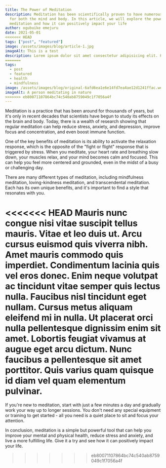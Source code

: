 ```yaml
---
title: The Power of Meditation
description: Meditation has been scientifically proven to have numerous benefits
  for both the mind and body. In this article, we will explore the power of
  meditation and how it can positively impact your life
author: ogubuike emejuru
date: 2021-05-01
<<<<<<< HEAD
tags: ["post", "featured"]
image: /assets/images/blog/article-1.jpg
imageAlt: This is a test
description: Lorem ipsum dolor sit amet consectetur adipisicing elit. Perferendis accusantium sit illo neque rem omnis quaerat, nam similique vitae delectus ad magni vel quo maxime, magnam placeat. Reprehenderit, distinctio aliquam?
=======
tags:
  - post
  - featured
  - health
  - mindfulness
image: /assets/images/blog/original-6afd6ea1e6e14fd7ea4ae12d1241ffac.webp
imageAlt: A person meditating in nature
>>>>>>> eb80071107864bc74c540ab8759049c1f7056a4f
---
```



Meditation is a practice that has been around for thousands of years, but it's only in recent decades that scientists have begun to study its effects on the brain and body. Today, there is a wealth of research showing that regular meditation can help reduce stress, anxiety, and depression, improve focus and concentration, and even boost immune function. 

One of the key benefits of meditation is its ability to activate the relaxation response, which is the opposite of the "fight or flight" response that is triggered by stress. When you meditate, your heart rate and breathing slow down, your muscles relax, and your mind becomes calm and focused. This can help you feel more centered and grounded, even in the midst of a busy or challenging day.

There are many different types of meditation, including mindfulness meditation, loving-kindness meditation, and transcendental meditation. Each has its own unique benefits, and it's important to find a style that resonates with you.

<<<<<<< HEAD
Mauris nunc congue nisi vitae suscipit tellus mauris. Vitae et leo duis ut. Arcu cursus euismod quis viverra nibh. Amet mauris commodo quis imperdiet. Condimentum lacinia quis vel eros donec. Enim neque volutpat ac tincidunt vitae semper quis lectus nulla. Faucibus nisl tincidunt eget nullam. Cursus metus aliquam eleifend mi in nulla. Ut placerat orci nulla pellentesque dignissim enim sit amet. Lobortis feugiat vivamus at augue eget arcu dictum. Nunc faucibus a pellentesque sit amet porttitor. Quis varius quam quisque id diam vel quam elementum pulvinar.
=======
If you're new to meditation, start with just a few minutes a day and gradually work your way up to longer sessions. You don't need any special equipment or training to get started - all you need is a quiet place to sit and focus your attention.

In conclusion, meditation is a simple but powerful tool that can help you improve your mental and physical health, reduce stress and anxiety, and live a more fulfilling life. Give it a try and see how it can positively impact your life.
>>>>>>> eb80071107864bc74c540ab8759049c1f7056a4f
